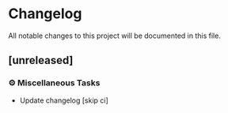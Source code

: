 # Changelog

All notable changes to this project will be documented in this file.

## [unreleased]

### ⚙️ Miscellaneous Tasks

- Update changelog [skip ci]

<!-- generated by git-cliff -->
